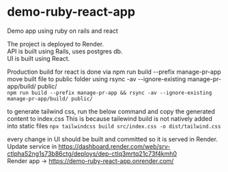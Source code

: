 # demo-ruby-react-app
Demo app using ruby on rails and react

The project is deployed to Render.<br>
API is built using Rails, uses postgres db.<br>
UI is built using React.<br>

Production build for react is done via npm run build --prefix manage-pr-app <br>
move built file to public folder using  rsync -av --ignore-existing manage-pr-app/build/ public/ <br>
`npm run build --prefix manage-pr-app && rsync -av --ignore-existing manage-pr-app/build/ public/`

to generate tailwind css, run the below command and copy the generated content to index.css
This is because tailewind build is not natively added into static files
`npx tailwindcss build src/index.css -o dist/tailwind.css`

every change in UI should be built and committed so it is served in Render.<br>
Update service in https://dashboard.render.com/web/srv-ctlpha52ng1s73b86ctg/deploys/dep-ctlq3mrtq21c73f4kmh0 <br>
Render app -> https://demo-ruby-react-app.onrender.com/ 

